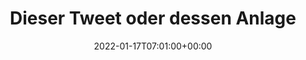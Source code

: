 ---
retweeted: false
source: <a href="https://mobile.twitter.com" rel="nofollow">Twitter Web App</a>
entities:
  hashtags: []
  symbols: []
  user_mentions: []
  urls: []
display_text_range:
- '0'
- '276'
favorite_count: '6'
id_str: '1482971196895473665'
truncated: false
retweet_count: '1'
id: '1482971196895473665'
created_at: Mon Jan 17 07:01:00 +0000 2022
favorited: false
full_text: Dieser Tweet oder dessen Anlagen können vertraulichen Inhalts, oder auf
  eine andere Weise schutzwürdig sein. Sollten Sie nicht der beabsichtigte Empfänger
  des Tweets sein, sind Sie nicht berechtigt den Inhalt weiterzuleiten, zu kopieren
  oder auf eine andere Art zu verbreiten.
lang: de
tags:
- pesos:twitter
date: '2022-01-17T07:01:00+00:00'
src: https://twitter.com/bascht/status/1482971196895473665
original_url: https://twitter.com/bascht/status/1482971196895473665
type: twitter_tweet
text: Dieser Tweet oder dessen Anlagen können vertraulichen Inhalts, oder auf eine
  andere Weise schutzwürdig sein. Sollten Sie nicht der beabsichtigte Empfänger des
  Tweets sein, sind Sie nicht berechtigt den Inhalt weiterzuleiten, zu kopieren oder
  auf eine andere Art zu verbreiten.
title: Dieser Tweet oder dessen Anlage

---